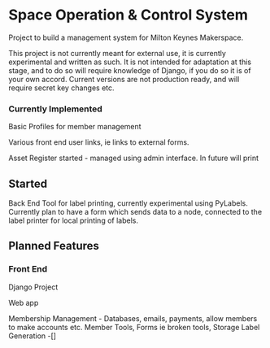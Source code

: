 # Space Operation & Control System

Project to build a management system for Milton Keynes Makerspace.

This project is not currently meant for external use, it is currently experimental and written as such. It is not intended for adaptation at this stage, and to do so will require knowledge of Django, if you do so it is of your own accord. Current versions are not production ready, and will require secret key changes etc.



### Currently Implemented
Basic Profiles for member management

Various front end user links, ie links to external forms.

Asset Register started - managed using admin interface. In future will print

## Started
Back End Tool for label printing, currently experimental using PyLabels. Currently plan to have a form which sends data to a node, connected to the label printer for local printing of labels.





## Planned Features 

### Front End 

Django Project 

Web app 

Membership Management - Databases, emails, payments, allow members to make accounts etc. Member Tools, Forms ie broken tools, Storage Label Generation -[]

Automation Control tools - light controller, heat controller etc.  -[]

Access Control Management - Equipment Status - Add/Remove permissions etc Equipment Nodes - Octoprint Nodes etc.  -[]

Data & Statistics - View current states about the space etc. -[]

### Back end

 Docker/Portainer MQTT PostgreSQL Automation Scripts (NodeRed, straight NodeJS/Python etc) Access Control



## Development Environment

Ensure recent version of Python 3 and Pip. Python Virtual environment accessed at 

```Command Line
SOCS\Django\venv\Scripts\activate.bat 
```

In development mode, SQLite is used, therefore tables must be created.

`py manage.py makemigrations` Check for table changes 

`py manage.py migrate` Create/update the database.

You will also need to create a new superuser to access the Django administrative functions.

`py manage.py createsuperuser`

This will ask you to create credentials, then you will be able to log in to /admin

## Acknowledgements
Currently building ontop of an excellent set of tutorials by Corey Schafer https://www.youtube.com/channel/UCCezIgC97PvUuR4_gbFUs5g
Some icons are used from Font Awesome Free, https://fontawesome.com/